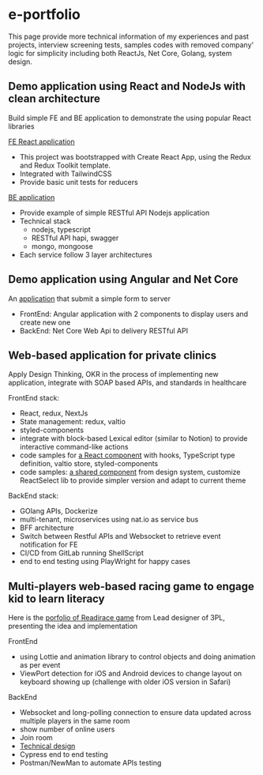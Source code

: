 # e-portfolio
This page provide more technical information of my experiences and past projects, interview screening tests, samples codes with removed company' logic for simplicity including both ReactJs, Net Core, Golang, system design.


## Demo application using React and NodeJs with clean architecture
Build simple FE and BE application to demonstrate the using popular React libraries

[FE React application](https://github.com/truongngoctuan/si-screening-fe-app)
* This project was bootstrapped with Create React App, using the Redux and Redux Toolkit template.
* Integrated with TailwindCSS
* Provide basic unit tests for reducers

[BE application](https://github.com/truongngoctuan/si-screening-be-app)
* Provide example of simple RESTful API Nodejs application
* Technical stack
  * nodejs, typescript
  * RESTful API hapi, swagger
  * mongo, mongoose
* Each service follow 3 layer architectures


## Demo application using Angular and Net Core
An [application](https://github.com/truongngoctuan/coding-test001) that submit a simple form to server
* FrontEnd: Angular application with 2 components to display users and create new one
* BackEnd: Net Core Web Api to delivery RESTful API

## Web-based application for private clinics
Apply Design Thinking, OKR in the process of implementing new application, integrate with SOAP based APIs, and standards in healthcare

FrontEnd stack:
* React, redux, NextJs
* State management: redux, valtio
* styled-components
* integrate with block-based Lexical editor (similar to Notion) to provide interactive command-like actions
* code samples for [a React component](Silent/CodeSamples/module_mail/mail-item/MailItem.tsx) with hooks, TypeScript type definition, valtio store, styled-components
* code samples: [a shared component](Silent/CodeSamples/design_system/ReactSelect//ReactSelect.tsx) from design system, customize ReactSelect lib to provide simpler version and adapt to current theme
  

BackEnd stack:
* GOlang APIs, Dockerize
* multi-tenant, microservices using nat.io as service bus
* BFF architecture
* Switch between Restful APIs and Websocket to retrieve event notification for FE
* CI/CD from GitLab running ShellScript
* end to end testing using PlayWright for happy cases

## Multi-players web-based racing game to engage kid to learn literacy
Here is the [porfolio of Readirace game](https://yummyux.com.au/readiracer/) from Lead designer of 3PL, presenting the idea and implementation

FrontEnd
* using Lottie and animation library to control objects and doing animation as per event
* ViewPort detection for iOS and Android devices to change layout on keyboard showing up (challenge with older iOS version in Safari)

BackEnd
* Websocket and long-polling connection to ensure data updated across multiple players in the same room
* show number of online users
* Join room
* [Technical design](3PL/PYCO-TechnicaldesignforReadiRacergame-060921-0913.pdf)
* Cypress end to end testing
* Postman/NewMan to automate APIs testing